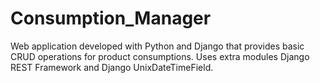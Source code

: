 # Consumption_Manager
Web application developed with Python and Django that provides basic CRUD operations for product consumptions.
Uses extra modules Django REST Framework and Django UnixDateTimeField.
